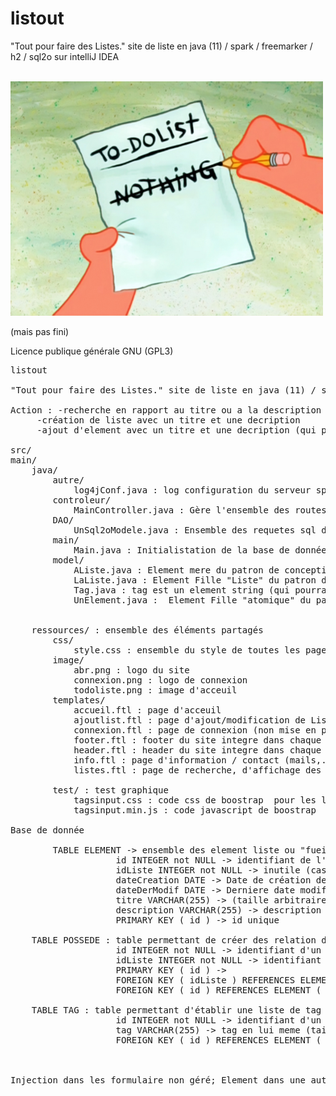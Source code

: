# listout
"Tout pour faire des Listes."
site de liste en java (11) / spark / freemarker / h2 / sql2o sur intelliJ IDEA

</br>
<img src="/src/main/ressources/image/todoliste.png" alt="My cool logo"/>
</br>

(mais pas fini)

Licence publique générale GNU (GPL3)

<pre>listout

"Tout pour faire des Listes." site de liste en java (11) / spark / freemarker / h2 / sql2o sur intelliJ IDEA

Action : -recherche en rapport au titre ou a la description de n'importe quel élément
	 -création de liste avec un titre et une decription
	 -ajout d'element avec un titre et une decription (qui peuvent a leur tour devenir des listes)

src/
main/
	java/
		autre/
			log4jConf.java : log configuration du serveur spark
		controleur/
			MainController.java : Gère l'ensemble des routes du serveur web et effectuer les actions necessaire en consequence (a simplifier avec Classe intermediaire pour classer les différentes actions)
		DAO/
			UnSql2oModele.java : Ensemble des requetes sql de création de table et d'insertion/suppression/ajout d'élement dans ces tables
		main/
			Main.java : Initialistation de la base de donnée (h2/Sql2oCréation), des tables, et des éléments testes 
		model/
			AListe.java : Element mere du patron de conception composite
			LaListe.java : Element Fille "Liste" du patron de conception composite
			Tag.java : tag est un element string (qui pourra se complexifier)
			UnElement.java :  Element Fille "atomique" du patron de conception composite, possedant une liste de tag


	ressources/ : ensemble des éléments partagés
		css/
			style.css : ensemble du style de toutes les pages du sites (a fractionner)
		image/ 
			abr.png : logo du site
			connexion.png : logo de connexion
			todoliste.png : image d'acceuil
		templates/
			accueil.ftl : page d'acceuil
			ajoutlist.ftl : page d'ajout/modification de Liste/Element
			connexion.ftl : page de connexion (non mise en place)
			footer.ftl : footer du site integre dans chaque page avec un #include
			header.ftl : header du site integre dans chaque page avec un #include
			info.ftl : page d'information / contact (mails,...)
			listes.ftl : page de recherche, d'affichage des listes/elements 

		test/ : test graphique
			tagsinput.css : code css de boostrap  pour les listes de tag
			tagsinput.min.js : code javascript de boostrap  pour les listes de tag

Base de donnée

        TABLE ELEMENT -> ensemble des element liste ou "fueille" de liste
                    id INTEGER not NULL -> identifiant de l'element (généré par aléatoirement)
                    idListe INTEGER not NULL -> inutile (cas d'un seul element pere)
                    dateCreation DATE -> Date de création de l'element
                    dateDerModif DATE -> Derniere date modification de l'element
                    titre VARCHAR(255) -> (taille arbitraire)
                    description VARCHAR(255) -> description en elle meme (taille arbitraire)
                    PRIMARY KEY ( id ) -> id unique

	TABLE POSSEDE : table permettant de créer des relation de hierarchie entre les elements
                    id INTEGER not NULL -> identifiant d'un ELEMENT FILS
                    idListe INTEGER not NULL -> identifiant d'un ELEMENT PERE
                    PRIMARY KEY ( id ) -> 
                    FOREIGN KEY ( idListe ) REFERENCES ELEMENT ( id ) -> en reference a ELEMENT.id
                    FOREIGN KEY ( id ) REFERENCES ELEMENT ( id ) -> en reference a ELEMENT.id

	TABLE TAG : table permettant d'établir une liste de tag pour un element donné
                    id INTEGER not NULL -> identifiant d'un ELEMENT
                    tag VARCHAR(255) -> tag en lui meme (taille arbitraire)
                    FOREIGN KEY ( id ) REFERENCES ELEMENT ( id ) -> en reference a ELEMENT.id



Injection dans les formulaire non géré; Element dans une autre Liste non géré;</pre>
